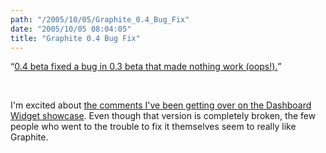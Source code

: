 ```yaml
---
path: "/2005/10/05/Graphite_0.4_Bug_Fix" 
date: "2005/10/05 08:04:05" 
title: "Graphite 0.4 Bug Fix" 
---
```

<p><q><a href="http://www.randomchaos.com/software/dashboard/graphite/">0.4 beta fixed a bug in 0.3 beta that made nothing work (oops!).</a></q></p><br><p>I'm excited about <a href="http://www.dashboardwidgets.com/showcase/details.php?wid=1249">the comments I've been getting over on the Dashboard Widget showcase</a>. Even though that version is completely broken, the few people who went to the trouble to fix it themselves seem to really like Graphite.</p>